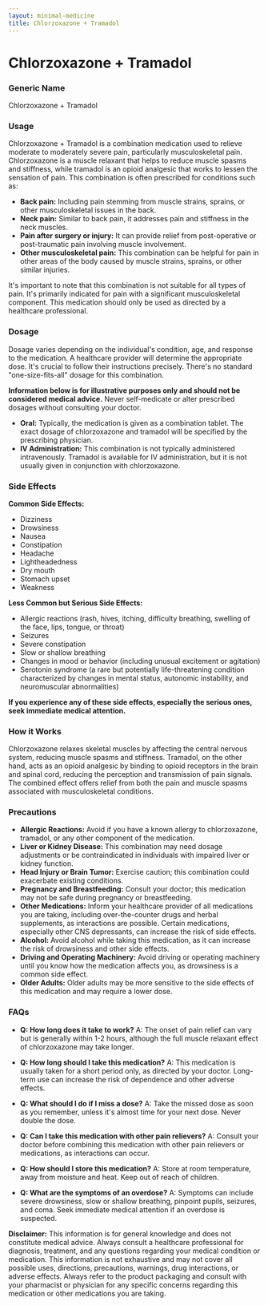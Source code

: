 ```yaml
---
layout: minimal-medicine
title: Chlorzoxazone + Tramadol
---
```


# Chlorzoxazone + Tramadol
### Generic Name
Chlorzoxazone + Tramadol

### Usage

Chlorzoxazone + Tramadol is a combination medication used to relieve moderate to moderately severe pain, particularly musculoskeletal pain.  Chlorzoxazone is a muscle relaxant that helps to reduce muscle spasms and stiffness, while tramadol is an opioid analgesic that works to lessen the sensation of pain. This combination is often prescribed for conditions such as:

* **Back pain:**  Including pain stemming from muscle strains, sprains, or other musculoskeletal issues in the back.
* **Neck pain:** Similar to back pain, it addresses pain and stiffness in the neck muscles.
* **Pain after surgery or injury:** It can provide relief from post-operative or post-traumatic pain involving muscle involvement.
* **Other musculoskeletal pain:**  This combination can be helpful for pain in other areas of the body caused by muscle strains, sprains, or other similar injuries.


It's important to note that this combination is not suitable for all types of pain.  It's primarily indicated for pain with a significant musculoskeletal component.  This medication should only be used as directed by a healthcare professional.

### Dosage

Dosage varies depending on the individual's condition, age, and response to the medication.  A healthcare provider will determine the appropriate dose.  It's crucial to follow their instructions precisely.  There's no standard "one-size-fits-all" dosage for this combination.

**Information below is for illustrative purposes only and should not be considered medical advice.**  Never self-medicate or alter prescribed dosages without consulting your doctor.

* **Oral:**  Typically, the medication is given as a combination tablet. The exact dosage of chlorzoxazone and tramadol will be specified by the prescribing physician.
* **IV Administration:** This combination is not typically administered intravenously. Tramadol is available for IV administration, but it is not usually given in conjunction with chlorzoxazone.


### Side Effects

**Common Side Effects:**

* Dizziness
* Drowsiness
* Nausea
* Constipation
* Headache
* Lightheadedness
* Dry mouth
* Stomach upset
* Weakness

**Less Common but Serious Side Effects:**

* Allergic reactions (rash, hives, itching, difficulty breathing, swelling of the face, lips, tongue, or throat)
* Seizures
* Severe constipation
* Slow or shallow breathing
*  Changes in mood or behavior (including unusual excitement or agitation)
* Serotonin syndrome (a rare but potentially life-threatening condition characterized by changes in mental status, autonomic instability, and neuromuscular abnormalities)


**If you experience any of these side effects, especially the serious ones, seek immediate medical attention.**

### How it Works

Chlorzoxazone relaxes skeletal muscles by affecting the central nervous system, reducing muscle spasms and stiffness. Tramadol, on the other hand, acts as an opioid analgesic by binding to opioid receptors in the brain and spinal cord, reducing the perception and transmission of pain signals.  The combined effect offers relief from both the pain and muscle spasms associated with musculoskeletal conditions.


### Precautions

* **Allergic Reactions:** Avoid if you have a known allergy to chlorzoxazone, tramadol, or any other component of the medication.
* **Liver or Kidney Disease:**  This combination may need dosage adjustments or be contraindicated in individuals with impaired liver or kidney function.
* **Head Injury or Brain Tumor:** Exercise caution; this combination could exacerbate existing conditions.
* **Pregnancy and Breastfeeding:**  Consult your doctor; this medication may not be safe during pregnancy or breastfeeding.
* **Other Medications:** Inform your healthcare provider of all medications you are taking, including over-the-counter drugs and herbal supplements, as interactions are possible. Certain medications, especially other CNS depressants, can increase the risk of side effects.
* **Alcohol:** Avoid alcohol while taking this medication, as it can increase the risk of drowsiness and other side effects.
* **Driving and Operating Machinery:**  Avoid driving or operating machinery until you know how the medication affects you, as drowsiness is a common side effect.
* **Older Adults:** Older adults may be more sensitive to the side effects of this medication and may require a lower dose.


### FAQs

* **Q: How long does it take to work?**  A: The onset of pain relief can vary but is generally within 1-2 hours, although the full muscle relaxant effect of chlorzoxazone may take longer.

* **Q: How long should I take this medication?**  A: This medication is usually taken for a short period only, as directed by your doctor.  Long-term use can increase the risk of dependence and other adverse effects.

* **Q: What should I do if I miss a dose?** A: Take the missed dose as soon as you remember, unless it's almost time for your next dose. Never double the dose.

* **Q: Can I take this medication with other pain relievers?** A: Consult your doctor before combining this medication with other pain relievers or medications, as interactions can occur.

* **Q: How should I store this medication?** A: Store at room temperature, away from moisture and heat. Keep out of reach of children.

* **Q: What are the symptoms of an overdose?** A: Symptoms can include severe drowsiness, slow or shallow breathing, pinpoint pupils, seizures, and coma.  Seek immediate medical attention if an overdose is suspected.


**Disclaimer:** This information is for general knowledge and does not constitute medical advice. Always consult a healthcare professional for diagnosis, treatment, and any questions regarding your medical condition or medication.  This information is not exhaustive and may not cover all possible uses, directions, precautions, warnings, drug interactions, or adverse effects.  Always refer to the product packaging and consult with your pharmacist or physician for any specific concerns regarding this medication or other medications you are taking.
